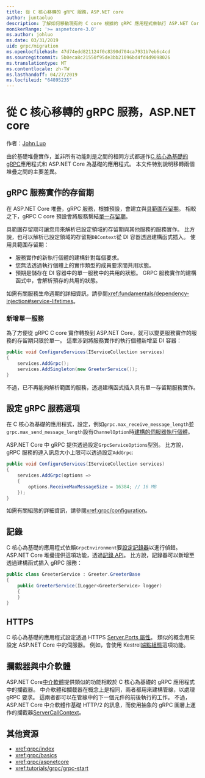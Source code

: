 ```yaml
---
title: 從 C 核心移轉的 gRPC 服務，ASP.NET core
author: juntaoluo
description: 了解如何移動現有的 C core 根據的 gRPC 應用程式來執行 ASP.NET Core 堆疊的頂端。
monikerRange: '>= aspnetcore-3.0'
ms.author: johluo
ms.date: 03/31/2019
uid: grpc/migration
ms.openlocfilehash: 47d74edd821124f0c8390d704ca7931b7eb6c4cd
ms.sourcegitcommit: 5b0eca8c21550f95de3bb21096bd4fd4d9098026
ms.translationtype: MT
ms.contentlocale: zh-TW
ms.lasthandoff: 04/27/2019
ms.locfileid: "64895235"
---
```

# <a name="migrating-grpc-services-from-c-core-to-aspnet-core"></a>從 C 核心移轉的 gRPC 服務，ASP.NET core

作者：[John Luo](https://github.com/juntaoluo)

由於基礎堆疊實作，並非所有功能則是之間的相同方式都運作[C 核心為基礎的 gRPC](https://grpc.io/blog/grpc-stacks)應用程式和 ASP.NET Core 為基礎的應用程式。 本文件特別說明移轉兩個堆疊之間的主要差異。

## <a name="grpc-service-implementation-lifetime"></a>gRPC 服務實作的存留期

在 ASP.NET Core 堆疊，gRPC 服務，根據預設，會建立與[具範圍存留期](xref:fundamentals/dependency-injection#service-lifetimes)。 相較之下，gRPC C core 預設會將服務繫結[單一存留期](xref:fundamentals/dependency-injection#service-lifetimes)。

具範圍存留期可讓您用來解析已設定領域的存留期與其他服務的服務實作。 比方說，也可以解析已設定領域的存留期`DBContext`從 DI 容器透過建構函式插入。 使用具範圍存留期：

* 服務實作的新執行個體的建構針對每個要求。
* 您無法透過執行個體上的實作類型的成員要求間共用狀態。
* 預期是儲存在 DI 容器中的單一服務中的共用的狀態。 GRPC 服務實作的建構函式中，會解析預存的共用的狀態。

如需有關服務生命週期的詳細資訊，請參閱<xref:fundamentals/dependency-injection#service-lifetimes>。

### <a name="add-a-singleton-service"></a>新增單一服務

為了方便從 gRPC C core 實作轉換到 ASP.NET Core，就可以變更服務實作的服務的存留期只限於單一。 這牽涉到將服務實作的執行個體新增至 DI 容器：

```csharp
public void ConfigureServices(IServiceCollection services)
{
    services.AddGrpc();
    services.AddSingleton(new GreeterService());
}
```

不過，已不再能夠解析範圍的服務，透過建構函式插入具有單一存留期服務實作。

## <a name="configure-grpc-services-options"></a>設定 gRPC 服務選項

在 C 核心為基礎的應用程式，設定，例如`grpc.max_receive_message_length`並`grpc.max_send_message_length`設有`ChannelOption`時[建構的伺服器執行個體](https://grpc.io/grpc/csharp/api/Grpc.Core.Server.html#Grpc_Core_Server__ctor_System_Collections_Generic_IEnumerable_Grpc_Core_ChannelOption__)。

ASP.NET Core 中 gRPC 提供透過設定`GrpcServiceOptions`型別。 比方說，gRPC 服務的連入訊息大小上限可以透過設定`AddGrpc`:

```csharp
public void ConfigureServices(IServiceCollection services)
{
    services.AddGrpc(options =>
    {
        options.ReceiveMaxMessageSize = 16384; // 16 MB
    });
}
```

如需有關組態的詳細資訊，請參閱<xref:grpc/configuration>。

## <a name="logging"></a>記錄

C 核心為基礎的應用程式依賴`GrpcEnvironment`要[設定記錄器](https://grpc.io/grpc/csharp/api/Grpc.Core.GrpcEnvironment.html?q=size#Grpc_Core_GrpcEnvironment_SetLogger_Grpc_Core_Logging_ILogger_)以進行偵錯。 ASP.NET Core 堆疊提供這項功能，透過[記錄 API](xref:fundamentals/logging/index)。 比方說，記錄器可以新增至透過建構函式插入 gRPC 服務：

```csharp
public class GreeterService : Greeter.GreeterBase
{
    public GreeterService(ILogger<GreeterService> logger)
    {
    }
}
```

## <a name="https"></a>HTTPS

C 核心為基礎的應用程式設定透過 HTTPS [Server.Ports 屬性](https://grpc.io/grpc/csharp/api/Grpc.Core.Server.html#Grpc_Core_Server_Ports)。 類似的概念用來設定 ASP.NET Core 中的伺服器。 例如，會使用 Kestrel[端點組態](xref:fundamentals/servers/kestrel#endpoint-configuration)這項功能。

## <a name="interceptors-and-middleware"></a>攔截器與中介軟體

ASP.NET Core[中介軟體](xref:fundamentals/middleware/index)提供類似的功能相較於 C 核心為基礎的 gRPC 應用程式中的攔截器。 中介軟體和攔截器在概念上是相同，兩者都用來建構管線，以處理 gRPC 要求。 這兩者都可以在管線中的下一個元件的前後執行的工作。 不過，ASP.NET Core 中介軟體作基礎 HTTP/2 的訊息，而使用抽象的 gRPC 圖層上運作的攔截器[ServerCallContext](https://grpc.io/grpc/csharp/api/Grpc.Core.ServerCallContext.html)。

## <a name="additional-resources"></a>其他資源

* <xref:grpc/index>
* <xref:grpc/basics>
* <xref:grpc/aspnetcore>
* <xref:tutorials/grpc/grpc-start>
